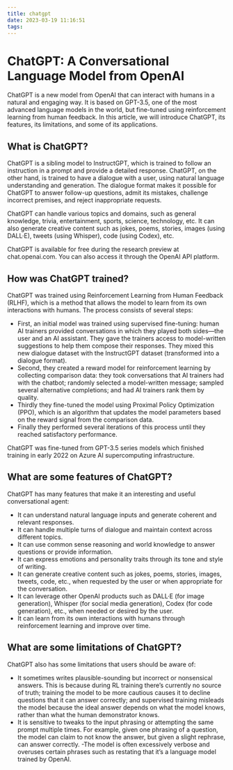 ```yaml
---
title: chatgpt
date: 2023-03-19 11:16:51
tags:
---
```

# ChatGPT: A Conversational Language Model from OpenAI

ChatGPT is a new model from OpenAI that can interact with humans in a natural and engaging way. It is based on GPT-3.5, one of the most advanced language models in the world, but fine-tuned using reinforcement learning from human feedback. In this article, we will introduce ChatGPT, its features, its limitations, and some of its applications.

## What is ChatGPT?

ChatGPT is a sibling model to InstructGPT, which is trained to follow an instruction in a prompt and provide a detailed response. ChatGPT, on the other hand, is trained to have a dialogue with a user, using natural language understanding and generation. The dialogue format makes it possible for ChatGPT to answer follow-up questions, admit its mistakes, challenge incorrect premises, and reject inappropriate requests.

ChatGPT can handle various topics and domains, such as general knowledge, trivia, entertainment, sports, science, technology, etc. It can also generate creative content such as jokes, poems, stories, images (using DALL·E), tweets (using Whisper), code (using Codex), etc.

ChatGPT is available for free during the research preview at chat.openai.com. You can also access it through the OpenAI API platform.

## How was ChatGPT trained?

ChatGPT was trained using Reinforcement Learning from Human Feedback (RLHF), which is a method that allows the model to learn from its own interactions with humans. The process consists of several steps:

- First, an initial model was trained using supervised fine-tuning: human AI trainers provided conversations in which they played both sides—the user and an AI assistant. They gave the trainers access to model-written suggestions to help them compose their responses. They mixed this new dialogue dataset with the InstructGPT dataset (transformed into a dialogue format).
- Second, they created a reward model for reinforcement learning by collecting comparison data: they took conversations that AI trainers had with the chatbot; randomly selected a model-written message; sampled several alternative completions; and had AI trainers rank them by quality.
- Thirdly they fine-tuned the model using Proximal Policy Optimization (PPO), which is an algorithm that updates the model parameters based on the reward signal from the comparison data.
- Finally they performed several iterations of this process until they reached satisfactory performance.

ChatGPT was fine-tuned from GPT-3.5 series models which finished training in early 2022 on Azure AI supercomputing infrastructure.

## What are some features of ChatGPT?

ChatGPT has many features that make it an interesting and useful conversational agent:

- It can understand natural language inputs and generate coherent and relevant responses.
- It can handle multiple turns of dialogue and maintain context across different topics.
- It can use common sense reasoning and world knowledge to answer questions or provide information.
- It can express emotions and personality traits through its tone and style of writing.
- It can generate creative content such as jokes,
poems,
stories,
images,
tweets,
code,
etc., when requested by the user or when appropriate for the conversation.
- It can leverage other OpenAI products such as DALL·E (for image generation), Whisper (for social media generation), Codex (for code generation), etc., when needed or desired by the user.
- It can learn from its own interactions with humans through reinforcement learning and improve over time.

## What are some limitations of ChatGPT?

ChatGPT also has some limitations that users should be aware of:

- It sometimes writes plausible-sounding but incorrect or nonsensical answers. This is because during RL training there’s currently no source of truth; training
the model to be more cautious causes it to decline questions that it can answer correctly; and supervised training misleads
the model because
the ideal answer depends on what
the model knows,
rather than what
the human demonstrator knows.
- It is sensitive to tweaks to
the input phrasing or attempting
the same prompt multiple times. For example,
given one phrasing of
a question,
the model can claim to not know
the answer,
but given
a slight rephrase,
can answer correctly.
-The model is often excessively verbose and overuses certain phrases such as restating that it’s a language model trained by OpenAI.




